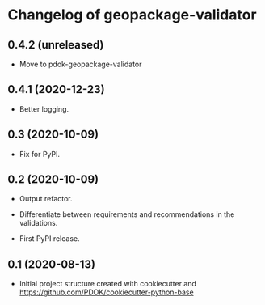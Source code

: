 Changelog of geopackage-validator
===================================================


0.4.2 (unreleased)
------------------

- Move to pdok-geopackage-validator


0.4.1 (2020-12-23)
------------------

- Better logging.


0.3 (2020-10-09)
----------------

- Fix for PyPI.


0.2 (2020-10-09)
----------------

- Output refactor.

- Differentiate between requirements and recommendations in the validations.

- First PyPI release.


0.1 (2020-08-13)
----------------

- Initial project structure created with cookiecutter and
  https://github.com/PDOK/cookiecutter-python-base
